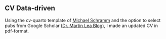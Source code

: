 ## CV Data-driven
Using the cv-quarto template of [Michael Schramm](https://github.com/mps9506/quarto-cv) and the option to select pubs from Google Scholar [(Dr. Martin Lea Blog)](https://martinlea.com/how-to-export-your-publications-from-google-scholar-for-your-academic-website/), I made an updated CV in pdf-format. 